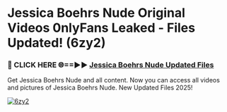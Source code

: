 # Jessica Boehrs Nude Original Videos 0nlyFans Leaked - Files Updated! (6zy2)

<h3>🔴 CLICK HERE 🌐==►► <a href="https://tinyurl.com/yrmya6cz" rel="nofollow">Jessica Boehrs Nude Updated Files</a></h3>

Get Jessica Boehrs Nude and all content. Now you can access all videos and pictures of Jessica Boehrs Nude. New Updated Files 2025!

[![6zy2](https://i.imgur.com/FMdXYCs.gif)](https://tinyurl.com/yrmya6cz)
